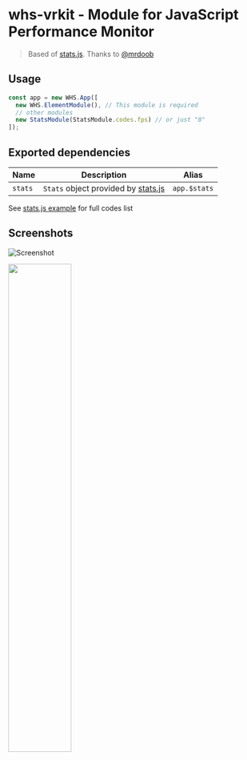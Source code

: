 # whs-vrkit - Module for JavaScript Performance Monitor
> Based of [stats.js](https://github.com/mrdoob/stats.js). Thanks to [@mrdoob](https://github.com/mrdoob)

## Usage

```javascript
const app = new WHS.App([
  new WHS.ElementModule(), // This module is required
  // other modules
  new StatsModule(StatsModule.codes.fps) // or just "0"
]);
```

## Exported dependencies

Name    | Description                                                              | Alias
--------|--------------------------------------------------------------------------|------
`stats` | `Stats` object provided by [stats.js](https://github.com/mrdoob/stats.js)| `app.$stats`

See [stats.js example](https://github.com/mrdoob/stats.js#usage) for full codes list

## Screenshots

![Screenshot](http://i.imgur.com/TMUoJ88.png)

<img src="http://i.imgur.com/i4A4FIp.png" width="50%" />
